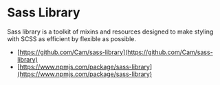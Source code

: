 # Sass Library

Sass library is a toolkit of mixins and resources designed to make styling with SCSS as efficient by flexible as possible.

* [https://github.com/Cam/sass-library](https://github.com/Cam/sass-library)
* [https://www.npmjs.com/package/sass-library](https://www.npmjs.com/package/sass-library)

